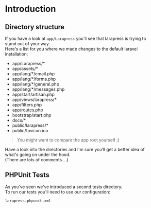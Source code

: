 # Introduction

## Directory structure

If you have a look at `app/Larapress` you'll see that larapress is trying to stand out of your way.   
Here's a list for you where we made changes to the default laravel installation:

* app/Larapress/*
* app/assets/*
* app/lang/*/email.php
* app/lang/*/forms.php
* app/lang/*/general.php
* app/lang/*/messages.php
* app/start/artisan.php
* app/views/larapress/*
* app/filters.php
* app/routes.php
* bootstrap/start.php
* docs/*
* public/larapress/*
* public/favicon.ico

> You might want to compare the app root yourself ;)

Have a look into the directories and I'm sure you'll get a better idea of what's going on under the hood.   
(There are lots of comments ...)

## PHPUnit Tests

As you've seen we've introduced a second tests directory.    
To run our tests you'll need to use our configuration:

`larapress.phpunit.xml`
